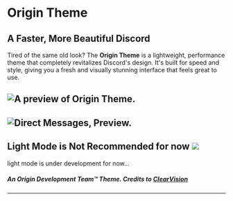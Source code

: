 # Origin Theme
## A Faster, More Beautiful Discord
Tired of the same old look? The **Origin Theme** is a lightweight, performance theme that completely revitalizes Discord's design. It's built for speed and style, giving you a fresh and visually stunning interface that feels great to use.

![A preview of Origin Theme.](https://i.imgur.com/q6y1dq4.png "Onyx Theme.")
-
![Direct Messages, Preview.](https://i.imgur.com/pX2UZ5D.png "DMs. (Onyx Theme)")
-
## Light Mode is Not Recommended for now ![](https://i.imgur.com/4b407aW.png)
light mode is under development for now...

##### An Origin Development Team™ Theme. Credits to [ClearVision](https://github.com/ClearVision/ClearVision-v7)
---
